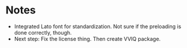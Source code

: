 # Notes

- Integrated Lato font for standardization. Not sure if the preloading is done correctly, though.
- Next step: Fix the license thing. Then create VVIQ package.
